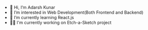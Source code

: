 - 👋 Hi, I’m Adarsh Kunar
- 👀 I’m interested in Web Development(Both Frontend and Backend)
- 🌱 I’m currently learning React.js
- 🧑‍💻 I'm currently working on Etch-a-Sketch project

<!---
Adarshkumar03/Adarshkumar03 is a ✨ special ✨ repository because its `README.md` (this file) appears on your GitHub profile.
You can click the Preview link to take a look at your changes.
--->
